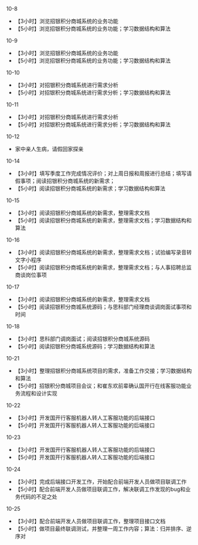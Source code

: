 10-8

- 【3小时】浏览招银积分商城系统的业务功能
- 【5小时】浏览招银积分商城系统的业务功能；学习数据结构和算法

10-9

- 【3小时】浏览招银积分商城系统的业务功能
- 【5小时】浏览招银积分商城系统的业务功能；学习数据结构和算法

10-10

- 【3小时】对招银积分商城系统进行需求分析
- 【5小时】对招银积分商城系统进行需求分析；学习数据结构和算法

10-11

- 【3小时】对招银积分商城系统进行需求分析
- 【5小时】对招银积分商城系统进行需求分析；学习数据结构和算法

10-12 

- 家中亲人生病，请假回家探亲

10-14

- 【3小时】填写季度工作完成情况评价；对上周日报和周报进行总结；填写请假事项；阅读招银积分商城系统的新需求；
- 【5小时】阅读招银积分商城系统的新需求；学习数据结构和算法

10-15

- 【3小时】阅读招银积分商城系统的新需求，整理需求文档
- 【5小时】阅读招银积分商城系统的新需求，整理需求文档；学习数据结构和算法

10-16

- 【3小时】阅读招银积分商城系统的新需求，整理需求文档；试验编写录音转文字小程序
- 【5小时】阅读招银积分商城系统的新需求，整理需求文档；与人事招聘总监商谈岗位事项

10-17

- 【3小时】阅读招银积分商城系统的新需求，整理需求文档
- 【5小时】阅读招银积分商城系统源码；与思科部门经理商谈调岗面试事项和时间

10-18

- 【3小时】思科部门调岗面试；阅读招银积分商城系统源码
- 【5小时】阅读招银积分商城系统源码；学习数据结构和算法

10-21

- 【3小时】整理招银积分商城系统项目的需求，准备工作交接；学习数据结构和算法
- 【5小时】招银积分商城项目会议；和崔东欢前辈确认国开行在线客服功能业务流程和设计实现

10-22

- 【3小时】开发国开行客服机器人转人工客服功能的后端接口 
- 【5小时】开发国开行客服机器人转人工客服功能的后端接口 

10-23

- 【3小时】开发国开行客服机器人转人工客服功能的后端接口 
- 【5小时】开发国开行客服机器人转人工客服功能的后端接口 

10-24

- 【3小时】完成后端接口开发工作，开始配合前端开发人员做项目联调工作
- 【5小时】配合前端开发人员做项目联调工作，解决联调工作发现的bug和业务代码的不足之处

10-25

- 【3小时】配合前端开发人员做项目联调工作，整理项目接口文档
- 【5小时】做项目最终联调测试，并整理一周工作内容；算法：归并排序、逆序对
